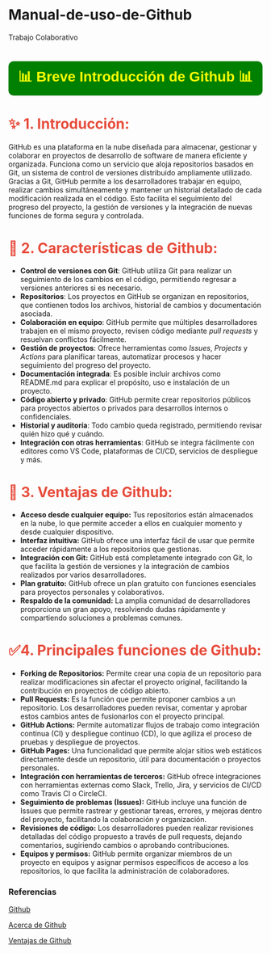 # Manual-de-uso-de-Github
Trabajo Colaborativo

<center>
  <h1 style="color:yellow; font-family:Georgia, sans-serif; 
             background-color:green; padding:10px; border-radius:10px;">
    📊 Breve Introducción de Github 📊
  </h1>
</center>

<h1 style="color: #E74C3C;">✨ 1. Introducción: </h1>

GitHub es una plataforma en la nube diseñada para almacenar, gestionar y colaborar en proyectos de desarrollo de software de manera eficiente y organizada. 
Funciona como un servicio que aloja repositorios basados en Git, un sistema de control de versiones distribuido ampliamente utilizado. 
Gracias a Git, GitHub permite a los desarrolladores trabajar en equipo, realizar cambios simultáneamente y mantener un historial detallado de cada modificación realizada en el código. 
Esto facilita el seguimiento del progreso del proyecto, la gestión de versiones y la integración de nuevas funciones de forma segura y controlada.

<h1 style="color: #E74C3C;">📝 2. Características de Github: </h1>

- **Control de versiones con Git**: GitHub utiliza Git para realizar un seguimiento de los cambios en el código, permitiendo regresar a versiones anteriores si es necesario.
- **Repositorios**: Los proyectos en GitHub se organizan en repositorios, que contienen todos los archivos, historial de cambios y documentación asociada.
- **Colaboración en equipo**: GitHub permite que múltiples desarrolladores trabajen en el mismo proyecto, revisen código mediante *pull requests* y resuelvan conflictos fácilmente.
- **Gestión de proyectos**: Ofrece herramientas como *Issues*, *Projects* y *Actions* para planificar tareas, automatizar procesos y hacer seguimiento del progreso del proyecto.
- **Documentación integrada**: Es posible incluir archivos como README.md para explicar el propósito, uso e instalación de un proyecto.
- **Código abierto y privado**: GitHub permite crear repositorios públicos para proyectos abiertos o privados para desarrollos internos o confidenciales.
- **Historial y auditoría**: Todo cambio queda registrado, permitiendo revisar quién hizo qué y cuándo.
- **Integración con otras herramientas**: GitHub se integra fácilmente con editores como VS Code, plataformas de CI/CD, servicios de despliegue y más.

<h1 style="color: #E74C3C;">🔢 3. Ventajas de Github: </h1>

- **Acceso desde cualquier equipo:** Tus repositorios están almacenados en la nube, lo que permite acceder a ellos en cualquier momento y desde cualquier dispositivo.
- **Interfaz intuitiva:** GitHub ofrece una interfaz fácil de usar que permite acceder rápidamente a los repositorios que gestionas.
- **Integración con Git:** GitHub está completamente integrado con Git, lo que facilita la gestión de versiones y la integración de cambios realizados por varios desarrolladores.
- **Plan gratuito:** GitHub ofrece un plan gratuito con funciones esenciales para proyectos personales y colaborativos.
- **Respaldo de la comunidad:** La amplia comunidad de desarrolladores proporciona un gran apoyo, resolviendo dudas rápidamente y compartiendo soluciones a problemas comunes.

<h1 style="color: #E74C3C;">✅4. Principales funciones de Github: </h1>

- **Forking de Repositorios:** Permite crear una copia de un repositorio para realizar modificaciones sin afectar el proyecto original, facilitando la contribución en proyectos de código abierto.
- **Pull Requests:** Es la función que permite proponer cambios a un repositorio. Los desarrolladores pueden revisar, comentar y aprobar estos cambios antes de fusionarlos con el proyecto principal.
- **GitHub Actions:** Permite automatizar flujos de trabajo como integración continua (CI) y despliegue continuo (CD), lo que agiliza el proceso de pruebas y despliegue de proyectos.
- **GitHub Pages:** Una funcionalidad que permite alojar sitios web estáticos directamente desde un repositorio, útil para documentación o proyectos personales.
- **Integración con herramientas de terceros:** GitHub ofrece integraciones con herramientas externas como Slack, Trello, Jira, y servicios de CI/CD como Travis CI o CircleCI.
- **Seguimiento de problemas (Issues):** GitHub incluye una función de Issues que permite rastrear y gestionar tareas, errores, y mejoras dentro del proyecto, facilitando la colaboración y organización.
- **Revisiones de código:** Los desarrolladores pueden realizar revisiones detalladas del código propuesto a través de pull requests, dejando comentarios, sugiriendo cambios o aprobando contribuciones.
- **Equipos y permisos:** GitHub permite organizar miembros de un proyecto en equipos y asignar permisos específicos de acceso a los repositorios, lo que facilita la administración de colaboradores.

### Referencias
[Github](https://docs.github.com/es/get-started/start-your-journey/about-github-and-git)

[Acerca de Github](https://www.hostinger.com/es/tutoriales/que-es-github)

[Ventajas de Github](https://immune.institute/blog/que-es-github-en-desarrollo-web/)